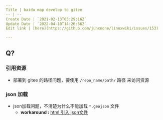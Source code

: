 ```yaml
---
Title | baidu map develop to gitee
-- | --
Create Date | `2021-02-13T03:29:16Z`
Update Date | `2022-04-10T14:26:56Z`
Edit link | [here](https://github.com/junxnone/linuxwiki/issues/153)

---
```

## Q?
### 引用资源 
- 部署到 gitee 的路径问题，要使用 `/repo_name/path/` 路径 来访问资源

### json 加载
- json加载问题，不清楚为什么不能加载 `*.geojson` 文件
  -  **workaround :** [html 引入 json文件](https://jingyan.baidu.com/article/335530dafd173619cb41c30c.html)
